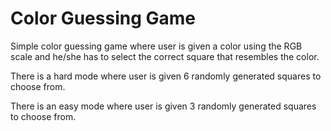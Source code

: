 <h1>Color Guessing Game</h1>
<p>Simple color guessing game where user is given a color using the RGB scale and he/she has to select the correct square that resembles the color.</p>
<p>There is a hard mode where user is given 6 randomly generated squares to choose from.</p>
<p>There is an easy mode where user is given 3 randomly generated squares to choose from.</p>

